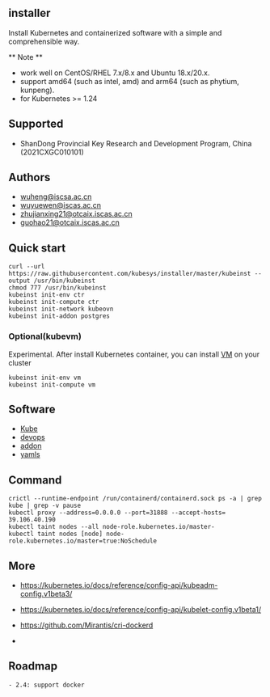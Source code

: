 ## installer

Install Kubernetes and containerized software with a simple and comprehensible way.

** Note **
- work well on CentOS/RHEL 7.x/8.x and Ubuntu 18.x/20.x.
- support amd64 (such as intel, amd) and arm64 (such as phytium, kunpeng). 
- for Kubernetes >= 1.24

## Supported

- ShanDong Provincial Key Research and Development Program, China (2021CXGC010101)

## Authors

- wuheng@iscsa.ac.cn
- wuyuewen@iscas.ac.cn
- zhujianxing21@otcaix.iscas.ac.cn
- guohao21@otcaix.iscas.ac.cn

## Quick start

```
curl --url https://raw.githubusercontent.com/kubesys/installer/master/kubeinst --output /usr/bin/kubeinst
chmod 777 /usr/bin/kubeinst
kubeinst init-env ctr
kubeinst init-compute ctr
kubeinst init-network kubeovn
kubeinst init-addon postgres
```

### Optional(kubevm)

Experimental.
After install Kubernetes container, you can install [VM](https://github.com/KubeVMMgr/kube-vm) on your cluster

```
kubeinst init-env vm
kubeinst init-compute vm
```

## Software

- [Kube](docs/kube.md)
- [devops](docs/devops.md)
- [addon](docs/addon.md)
- [yamls](https://gitee.com/syswu/yamls)

## Command

```
crictl --runtime-endpoint /run/containerd/containerd.sock ps -a | grep kube | grep -v pause
kubectl proxy --address=0.0.0.0 --port=31888 --accept-hosts=
39.106.40.190
kubectl taint nodes --all node-role.kubernetes.io/master-
kubectl taint nodes [node] node-role.kubernetes.io/master=true:NoSchedule
```

## More

- https://kubernetes.io/docs/reference/config-api/kubeadm-config.v1beta3/
- https://kubernetes.io/docs/reference/config-api/kubelet-config.v1beta1/

- https://github.com/Mirantis/cri-dockerd
- 
## Roadmap

```
- 2.4: support docker
```
